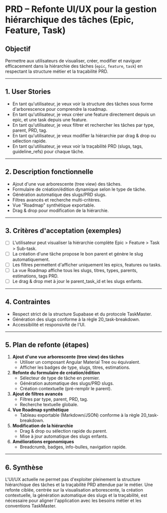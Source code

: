 # PRD – Refonte UI/UX pour la gestion hiérarchique des tâches (Epic, Feature, Task)

## Objectif
Permettre aux utilisateurs de visualiser, créer, modifier et naviguer efficacement dans la hiérarchie des tâches (`epic`, `feature`, `task`) en respectant la structure métier et la traçabilité PRD.

---

## 1. User Stories

- En tant qu'utilisateur, je veux voir la structure des tâches sous forme d'arborescence pour comprendre la roadmap.
- En tant qu'utilisateur, je veux créer une feature directement depuis un epic, et une task depuis une feature.
- En tant qu'utilisateur, je veux filtrer et rechercher les tâches par type, parent, PRD, tag.
- En tant qu'utilisateur, je veux modifier la hiérarchie par drag & drop ou sélection rapide.
- En tant qu'utilisateur, je veux voir la traçabilité PRD (slugs, tags, guideline_refs) pour chaque tâche.

---

## 2. Description fonctionnelle

- Ajout d'une vue arborescente (tree view) des tâches.
- Formulaire de création/édition dynamique selon le type de tâche.
- Génération automatique des slugs/PRD slugs.
- Filtres avancés et recherche multi-critères.
- Vue "Roadmap" synthétique exportable.
- Drag & drop pour modification de la hiérarchie.

---

## 3. Critères d'acceptation (exemples)

- [ ] L'utilisateur peut visualiser la hiérarchie complète Epic > Feature > Task > Sub-task.
- [ ] La création d'une tâche propose le bon parent et génère le slug automatiquement.
- [ ] Les filtres permettent d'afficher uniquement les epics, features ou tasks.
- [ ] La vue Roadmap affiche tous les slugs, titres, types, parents, estimations, tags PRD.
- [ ] Le drag & drop met à jour le parent_task_id et les slugs enfants.

---

## 4. Contraintes

- Respect strict de la structure Supabase et du protocole TaskMaster.
- Génération des slugs conforme à la règle 20_task-breakdown.
- Accessibilité et responsivité de l'UI.

---

## 5. Plan de refonte (étapes)

1. **Ajout d'une vue arborescente (tree view) des tâches**
   - Utiliser un composant Angular Material Tree ou équivalent.
   - Afficher les badges de type, slugs, titres, estimations.
2. **Refonte du formulaire de création/édition**
   - Sélecteur de type de tâche en premier.
   - Génération automatique des slugs/PRD slugs.
   - Création contextuelle (pré-remplir le parent).
3. **Ajout de filtres avancés**
   - Filtres par type, parent, PRD, tag.
   - Recherche textuelle globale.
4. **Vue Roadmap synthétique**
   - Tableau exportable (Markdown/JSON) conforme à la règle 20_task-breakdown.
5. **Modification de la hiérarchie**
   - Drag & drop ou sélection rapide du parent.
   - Mise à jour automatique des slugs enfants.
6. **Améliorations ergonomiques**
   - Breadcrumb, badges, info-bulles, navigation rapide.

---

## 6. Synthèse

L'UI/UX actuelle ne permet pas d'exploiter pleinement la structure hiérarchique des tâches et la traçabilité PRD attendue par le métier. Une refonte ciblée, centrée sur la visualisation arborescente, la création contextuelle, la génération automatique des slugs et la traçabilité, est nécessaire pour aligner l'application avec les besoins métier et les conventions TaskMaster. 